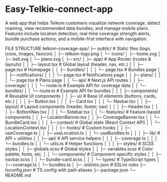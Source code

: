 # Easy-Telkie-connect-app
A web app that helps Telkom customers visualize network coverage, detect roaming, view recommended data bundles, and manage mobile plans. Features include location detection, real-time coverage strength alerts, bundle purchase actions, and a mobile-first interface with navigation.

FILE STRUCTURE
telkom-coverage-app/
├─ public/                  # Static files (logo, icons, images, favicon)
│   ├─ telkom-logo.png
│   └─ icons/
│       ├─ home.svg
│       ├─ bell.svg
│       └─ plans.svg
│
├─ src/
│   ├─ app/                 # App Router (routes & layouts)
│   │   ├─ layout.tsx       # Global layout (header, nav, etc.)
│   │   ├─ page.tsx         # Homepage
│   │   ├─ bundles/
│   │   │   └─ page.tsx     # Bundles page
│   │   ├─ notifications/
│   │   │   └─ page.tsx     # Notifications page
│   │   ├─ plans/
│   │   │   └─ page.tsx     # Plans page
│   │   └─ api/             # Next.js API routes
│   │       ├─ coverage/
│   │       │   └─ route.ts # Example API for coverage data
│   │       └─ bundles/
│   │           └─ route.ts # Example API for bundles
│   │
│   ├─ components/          # Reusable UI components
│   │   ├─ ui/              # Base UI elements (buttons, cards, etc.)
│   │   │   ├─ Button.tsx
│   │   │   ├─ Card.tsx
│   │   │   └─ Navbar.tsx
│   │   ├─ layout/          # Layout components (header, footer, nav)
│   │   │   ├─ Header.tsx
│   │   │   ├─ BottomNav.tsx
│   │   │   └─ Sidebar.tsx
│   │   └─ features/        # Feature-based components
│   │       ├─ LocationBanner.tsx
│   │       ├─ CoverageBanner.tsx
│   │       └─ BundleCard.tsx
│   │
│   ├─ context/             # Global state (React Context API)
│   │   └─ LocationContext.tsx
│   │
│   ├─ hooks/               # Custom hooks
│   │   ├─ useCoverage.ts
│   │   ├─ useLocation.ts
│   │   └─ useBundles.ts
│   │
│   ├─ lib/                 # API + utilities
│   │   ├─ api/             # API service helpers
│   │   │   ├─ coverage.ts
│   │   │   └─ bundles.ts
│   │   └─ utils.ts         # Helper functions
│   │
│   ├─ styles/              # SCSS styles
│   │   ├─ globals.scss     # Global styles
│   │   ├─ variables.scss   # Color palette, fonts, etc.
│   │   └─ components/      # Component-specific styles
│   │       ├─ navbar.scss
│   │       └─ bundle-card.scss
│   │
│   └─ types/               # TypeScript types
│       ├─ coverage.ts
│       └─ bundles.ts
│
├─ .eslintrc.json           # ESLint rules
├─ tsconfig.json            # TS config with path aliases
├─ package.json
└─ README.md